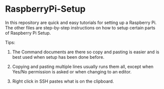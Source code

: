 # RaspberryPi-Setup
In this repository are quick and easy tutorials for setting up a Raspberry Pi. 
The other files are step-by-step instructions on how to setup certain parts of Raspberry Pi Setup.

Tips:

1. The Command documents are there so copy and pasting is easier and is best used when setup has been done before.

2. Copying and pasting multiple lines usually runs them all, except when Yes/No permission is asked or when changing to an editor.

3. Right click in SSH pastes what is on the clipboard.
